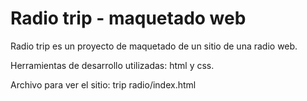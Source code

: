 # Radio trip - maquetado web

Radio trip es un proyecto de maquetado de un sitio de una radio web.

Herramientas de desarrollo utilizadas: html y css.

Archivo para ver el sitio: trip radio/index.html